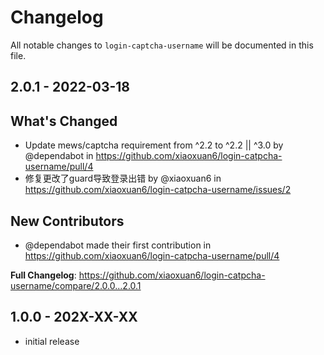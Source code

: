 # Changelog

All notable changes to `login-captcha-username` will be documented in this file.

## 2.0.1 - 2022-03-18

## What's Changed

- Update mews/captcha requirement from ^2.2 to ^2.2 || ^3.0 by @dependabot in https://github.com/xiaoxuan6/login-catpcha-username/pull/4
- 修复更改了guard导致登录出错 by @xiaoxuan6  in https://github.com/xiaoxuan6/login-catpcha-username/issues/2

## New Contributors

- @dependabot made their first contribution in https://github.com/xiaoxuan6/login-catpcha-username/pull/4

**Full Changelog**: https://github.com/xiaoxuan6/login-catpcha-username/compare/2.0.0...2.0.1

## 1.0.0 - 202X-XX-XX

- initial release

